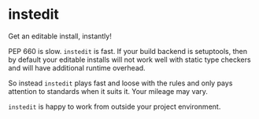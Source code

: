 # instedit

Get an editable install, instantly!

PEP 660 is slow. `instedit` is fast. If your build backend is setuptools, then by default your
editable installs will not work well with static type checkers and will have additional runtime
overhead.

So instead `instedit` plays fast and loose with the rules and only pays attention to standards when
it suits it. Your mileage may vary.

`instedit` is happy to work from outside your project environment.

